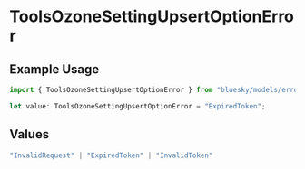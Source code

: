 # ToolsOzoneSettingUpsertOptionError

## Example Usage

```typescript
import { ToolsOzoneSettingUpsertOptionError } from "bluesky/models/errors";

let value: ToolsOzoneSettingUpsertOptionError = "ExpiredToken";
```

## Values

```typescript
"InvalidRequest" | "ExpiredToken" | "InvalidToken"
```